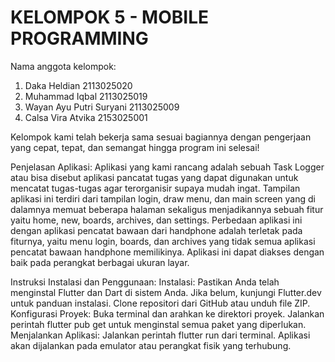 # KELOMPOK 5 - MOBILE PROGRAMMING

Nama anggota kelompok:
1. Daka Heldian 2113025020
2. Muhammad Iqbal 2113025019
3. Wayan Ayu Putri Suryani 2113025009
4. Calsa Vira Atvika 2153025001

Kelompok kami telah bekerja sama sesuai bagiannya dengan pengerjaan yang cepat, tepat, dan semangat hingga program ini selesai!

Penjelasan Aplikasi:
Aplikasi yang  kami rancang adalah sebuah Task Logger atau bisa disebut aplikasi pancatat tugas yang dapat digunakan untuk mencatat tugas-tugas agar terorganisir supaya mudah ingat. Tampilan aplikasi ini terdiri dari tampilan login, draw menu, dan main screen yang di dalamnya memuat beberapa halaman sekaligus menjadikannya sebuah fitur yaitu home, new, boards, archives, dan settings. Perbedaan aplikasi ini dengan aplikasi pencatat bawaan dari handphone adalah terletak pada fiturnya, yaitu menu login, boards, dan archives yang tidak semua aplikasi pencatat bawaan handphone memilikinya. Aplikasi ini   dapat diakses dengan baik pada perangkat berbagai ukuran layar.

Instruksi Instalasi dan Penggunaan: Instalasi: Pastikan Anda telah menginstal Flutter dan Dart di sistem Anda. Jika belum, kunjungi Flutter.dev untuk panduan instalasi. Clone repositori dari GitHub atau unduh file ZIP. Konfigurasi Proyek: Buka terminal dan arahkan ke direktori proyek. Jalankan perintah flutter pub get untuk menginstal semua paket yang diperlukan. Menjalankan Aplikasi: Jalankan perintah flutter run dari terminal. Aplikasi akan dijalankan pada emulator atau perangkat fisik yang terhubung.
